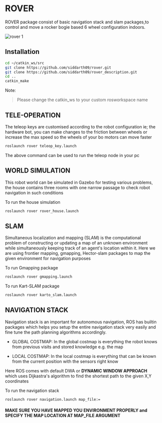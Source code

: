 # ROVER
ROVER package consist of basic navigation stack and slam packages,to control and move a rocker bogie based 6 wheel configuration indoors.


![rover 1](https://user-images.githubusercontent.com/60263608/131965500-0b2e144c-e649-4110-acc6-ee3781702648.jpg)
## Installation

```bash
cd ~/catkin_ws/src
git clone https://github.com/siddarth09/rover.git
git clone https://github.com/siddarth09/rover_description.git
cd ..
catkin_make
```
Note:
> Please change the catkin_ws to your custom rosworkspace name 

## TELE-OPERATION
The teleop keys are customised according to the robot configuration ie; the hardware bot, you can make changes to the friction between wheels or increase the max speed so the wheels of your bo motors can move faster

```bash
roslaunch rover teleop_key.launch
```

The above command can be used to run the teleop node in your pc 

## WORLD SIMULATION

This robot world can be simulated in Gazebo for testing various problems, the house contains three rooms with one narrow passage to check robot navigation in such conditions

To run the house simulation 
```bash
roslaunch rover rover_house.launch
```

## SLAM 
Simultaneous localization and mapping (SLAM) is the computational problem of constructing or updating a map of an unknown environment while simultaneously keeping track of an agent's location within it. Here we are using frontier mapping, gmapping, Hector-slam packages to map the given environment for navigation purposes

To run Gmapping package
``` bash
roslaunch rover gmapping.launch
```
To run Kart-SLAM package
```bash
roslaunch rover karto_slam.launch
```

## NAVIGATION STACK

Navigation stack is an important for autonomous navigation, ROS has builtin packages which helps you setup the entire navigation stack very easily and fine tune the
path planning algorithms accordingly. 

- GLOBAL COSTMAP:
  In the global costmap is everything the robot knows from previous visits and stored knowledge e.g. the map
  
- LOCAL COSTMAP:
 In the local costmap is everything that can be known from the current position with the sensors right know
 
Here ROS comes with default DWA or **DYNAMIC WINDOW APPROACH** which uses Dijkastra's algorithm to find the shortest path to the given X,Y coordinates

To run the navigation stack 

```bash
roslaunch rover navigation.launch map_file:=
```
#### MAKE SURE YOU HAVE MAPPED YOU ENVIRONMENT PROPERLY and SPECIFY THE MAP LOCATION AT MAP_FILE ARGUMENT 

